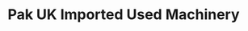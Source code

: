---
title: "Pak UK Imported Used Machinery"
url: /karachi/pak-uk-imported-used-machinery/
shop: shop
---